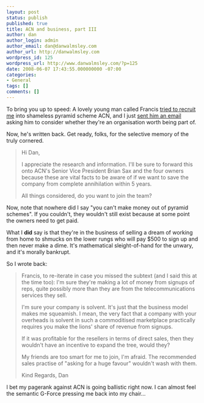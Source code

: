 ```yaml
---
layout: post
status: publish
published: true
title: ACN and business, part III
author: dan
author_login: admin
author_email: dan@danwalmsley.com
author_url: http://danwalmsley.com
wordpress_id: 125
wordpress_url: http://www.danwalmsley.com/?p=125
date: 2008-06-07 17:43:55.000000000 -07:00
categories:
- General
tags: []
comments: []
---
```

To bring you up to speed: A lovely young man called Francis <a href="http://www.danwalmsley.com/2008/06/06/i-will-crush-you-under-a-pyramid-of-lam/">tried to recruit me</a> into shameless pyramid scheme ACN, and I just <a href="http://www.danwalmsley.com/2008/06/06/acn-video-phone-malarky-update/">sent him an email</a> asking him to consider whether they're an organisation worth being part of.

Now, he's written back. Get ready, folks, for the selective memory of the truly cornered.

<blockquote>Hi Dan,

I appreciate the research and information. I'll be sure to forward this onto ACN's Senior Vice President Brian Sax and the four owners because these are vital facts to be aware of if we want to save the company from complete annihilation within 5 years.

All things considered, do you want to join the team?
</blockquote>

Now, note that nowhere did I say "you can't make money out of pyramid schemes". If you couldn't, they wouldn't still exist because at some point the owners need to get paid.

What I <b>did</b> say is that they're in the business of selling a dream of working from home to shmucks on the lower rungs who will pay $500 to sign up and then never make a dime. It's mathematical sleight-of-hand for the unwary, and it's morally bankrupt.

So I wrote back:

<blockquote>Francis, to re-iterate in case you missed the subtext (and I said this at the time too): I'm sure they're making a lot of money from signups of reps, quite possibly more than they are from the telecommunications services they sell.

I'm sure your company is solvent. It's just that the business model makes me squeamish. I mean, the very fact that a company with your overheads is solvent in such a commoditised marketplace practically requires you make the lions' share of revenue from signups.

If it was profitable for the resellers in terms of direct sales, then they wouldn't have an incentive to expand the tree, would they?

My friends are too smart for me to join, I'm afraid. The recommended sales practise of "asking for a huge favour" wouldn't wash with them.

Kind Regards,
Dan</blockquote>

I bet my pagerank against ACN is going ballistic right now. I can almost feel the semantic G-Force pressing me back into my chair...

